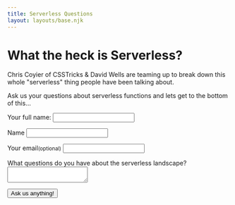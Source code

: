 ```yaml
---
title: Serverless Questions
layout: layouts/base.njk
---
```


# What the heck is Serverless?

Chris Coyier of CSSTricks & David Wells are teaming up to break down this whole "serverless" thing people have been talking about.

Ask us your questions about serverless functions and lets get to the bottom of this...

<form name="serverless-questions" netlify-honeypot="full-name" action="/thanks" netlify>
  <p class="honey">
    <label>Your full name: <input name="full-name"></label>
    <input type="hidden" name="tab" id="tab" value="2">
  </p>
  <p>
    <label for="name">Name</label>
    <input type="text" name="name" id="name">
  </p>
  <p>
    <label for="email">Your email<small>(optional)</small></label>
    <input type="email" name="email" id="email">
  </p>
  <p>
    <label for="questions">What questions do you have about the serverless landscape?</label>
    <textarea name="questions" id="questions"></textarea>
  </p>
  <p>
    <button type="submit" class="button">Ask us anything!</button>
  </p>
</form>
